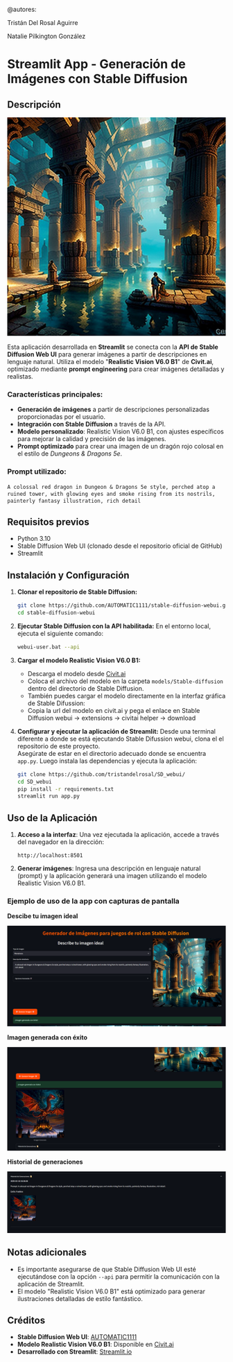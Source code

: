 
@autores:

Tristán Del Rosal Aguirre

Natalie Pilkington González

# Streamlit App - Generación de Imágenes con Stable Diffusion

## Descripción

![](https://github.com/tristandelrosal/SD_webui/blob/main/img/placeholder.png?raw=true)

Esta aplicación desarrollada en **Streamlit** se conecta con la **API de Stable Diffusion Web UI** para generar imágenes a partir de descripciones en lenguaje natural. 
Utiliza el modelo "**Realistic Vision V6.0 B1**" de **Civit.ai**, optimizado mediante **prompt engineering** para crear imágenes detalladas y realistas.

### Características principales:
- **Generación de imágenes** a partir de descripciones personalizadas proporcionadas por el usuario.
- **Integración con Stable Diffusion** a través de la API.
- **Modelo personalizado**: Realistic Vision V6.0 B1, con ajustes específicos para mejorar la calidad y precisión de las imágenes.
- **Prompt optimizado** para crear una imagen de un dragón rojo colosal en el estilo de *Dungeons & Dragons 5e*.

### Prompt utilizado:
```
A colossal red dragon in Dungeon & Dragons 5e style, perched atop a ruined tower, with glowing eyes and smoke rising from its nostrils,
painterly fantasy illustration, rich detail
```

## Requisitos previos

- Python 3.10
- Stable Diffusion Web UI (clonado desde el repositorio oficial de GitHub)
- Streamlit

## Instalación y Configuración

1. **Clonar el repositorio de Stable Diffusion:**
   ```bash
   git clone https://github.com/AUTOMATIC1111/stable-diffusion-webui.git
   cd stable-diffusion-webui
   ```

2. **Ejecutar Stable Diffusion con la API habilitada:**
   En el entorno local, ejecuta el siguiente comando:
   ```bash
   webui-user.bat --api
   ```

3. **Cargar el modelo Realistic Vision V6.0 B1:**
   - Descarga el modelo desde [Civit.ai](https://civit.ai/models)
   - Coloca el archivo del modelo en la carpeta `models/Stable-diffusion` dentro del directorio de Stable Diffusion.
   - También puedes cargar el modelo directamente en la interfaz gráfica de Stable Difussion:
   - Copia la url del modelo en civit.ai y pega el enlace en Stable Diffusion webui -> extensions -> civitai helper -> download

4. **Configurar y ejecutar la aplicación de Streamlit:**
   Desde una terminal diferente a donde se está ejecutando Stable Difussion webui, clona el el repositorio de este proyecto.    
   Asegúrate de estar en el directorio adecuado donde se encuentra `app.py`. Luego instala las dependencias y ejecuta la aplicación:

   ```bash
   git clone https://github.com/tristandelrosal/SD_webui/
   cd SD_webui
   pip install -r requirements.txt
   streamlit run app.py
   ```

## Uso de la Aplicación

1. **Acceso a la interfaz**: Una vez ejecutada la aplicación, accede a través del navegador en la dirección:
   ```
   http://localhost:8501
   ```

2. **Generar imágenes**: Ingresa una descripción en lenguaje natural (prompt) y la aplicación generará una imagen utilizando el modelo Realistic Vision V6.0 B1.

### Ejemplo de uso de la app con capturas de pantalla ### 

**Descibe tu imagen ideal**

![Principal](https://github.com/tristandelrosal/SD_webui/blob/main/screenshots/captura1.png?raw=true)

**Imagen generada con éxito**

![Imagen generada](https://github.com/tristandelrosal/SD_webui/blob/main/screenshots/captura2.png?raw=true)

**Historial de generaciones**

![Historial de generaciones](https://github.com/tristandelrosal/SD_webui/blob/main/screenshots/captura3.png?raw=true
)


## Notas adicionales

- Es importante asegurarse de que Stable Diffusion Web UI esté ejecutándose con la opción `--api` para permitir la comunicación con la aplicación de Streamlit.
- El modelo "Realistic Vision V6.0 B1" está optimizado para generar ilustraciones detalladas de estilo fantástico.

## Créditos

- **Stable Diffusion Web UI**: [AUTOMATIC1111](https://github.com/AUTOMATIC1111/stable-diffusion-webui)
- **Modelo Realistic Vision V6.0 B1**: Disponible en [Civit.ai](https://civit.ai)
- **Desarrollado con Streamlit**: [Streamlit.io](https://streamlit.io)

